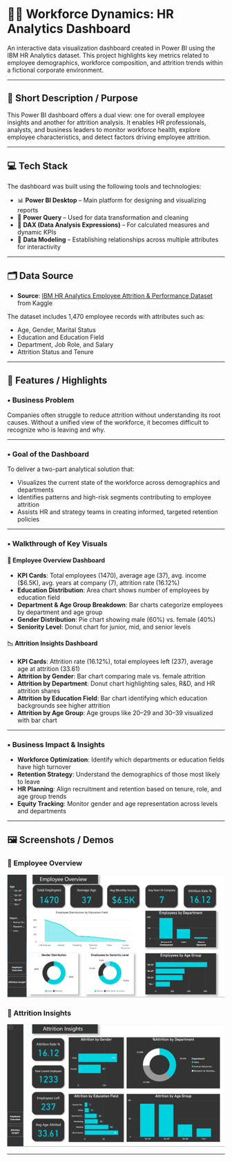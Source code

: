# 👩‍💼 Workforce Dynamics: HR Analytics Dashboard

An interactive data visualization dashboard created in Power BI using the IBM HR Analytics dataset. This project highlights key metrics related to employee demographics, workforce composition, and attrition trends within a fictional corporate environment.

---

## 📝 Short Description / Purpose

This Power BI dashboard offers a dual view: one for overall employee insights and another for attrition analysis. It enables HR professionals, analysts, and business leaders to monitor workforce health, explore employee characteristics, and detect factors driving employee attrition.

---

## 💻 Tech Stack

The dashboard was built using the following tools and technologies:

- 📊 **Power BI Desktop** – Main platform for designing and visualizing reports
- 🧹 **Power Query** – Used for data transformation and cleaning
- 🧠 **DAX (Data Analysis Expressions)** – For calculated measures and dynamic KPIs
- 🔗 **Data Modeling** – Establishing relationships across multiple attributes for interactivity

---

## 🗂 Data Source

- **Source**: [IBM HR Analytics Employee Attrition & Performance Dataset](https://www.kaggle.com/datasets/pavansubhasht/ibm-hr-analytics-attrition-dataset) from Kaggle

The dataset includes 1,470 employee records with attributes such as:

- Age, Gender, Marital Status
- Education and Education Field
- Department, Job Role, and Salary
- Attrition Status and Tenure

---

## 🌟 Features / Highlights

### • Business Problem

Companies often struggle to reduce attrition without understanding its root causes. Without a unified view of the workforce, it becomes difficult to recognize who is leaving and why.

---

### • Goal of the Dashboard

To deliver a two-part analytical solution that:
- Visualizes the current state of the workforce across demographics and departments
- Identifies patterns and high-risk segments contributing to employee attrition
- Assists HR and strategy teams in creating informed, targeted retention policies

---

### • Walkthrough of Key Visuals

#### 🧩 **Employee Overview Dashboard**
- **KPI Cards**: Total employees (1470), average age (37), avg. income ($6.5K), avg. years at company (7), attrition rate (16.12%)
- **Education Distribution**: Area chart shows number of employees by education field
- **Department & Age Group Breakdown**: Bar charts categorize employees by department and age group
- **Gender Distribution**: Pie chart showing male (60%) vs. female (40%)
- **Seniority Level**: Donut chart for junior, mid, and senior levels

#### 📉 **Attrition Insights Dashboard**
- **KPI Cards**: Attrition rate (16.12%), total employees left (237), average age at attrition (33.61)
- **Attrition by Gender**: Bar chart comparing male vs. female attrition
- **Attrition by Department**: Donut chart highlighting sales, R&D, and HR attrition shares
- **Attrition by Education Field**: Bar chart identifying which education backgrounds see higher attrition
- **Attrition by Age Group**: Age groups like 20–29 and 30–39 visualized with bar chart

---

### • Business Impact & Insights

- **Workforce Optimization**: Identify which departments or education fields have high turnover
- **Retention Strategy**: Understand the demographics of those most likely to leave
- **HR Planning**: Align recruitment and retention based on tenure, role, and age group trends
- **Equity Tracking**: Monitor gender and age representation across levels and departments

---

## 🖼️ Screenshots / Demos

### 🔹 Employee Overview
![Employee Overview](https://github.com/mustafaRazaCodes/HR-dashboard/blob/main/snapshot%20of%20the%20dashboard(hr%20overview).jpg)

### 🔹 Attrition Insights
![Attrition Insights](https://github.com/mustafaRazaCodes/HR-dashboard/blob/main/snapshot%20of%20the%20dashboard(attrition%20insight).png)



---

